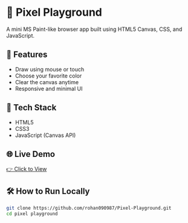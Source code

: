 # 🎨 Pixel Playground

A mini MS Paint-like browser app built using HTML5 Canvas, CSS, and JavaScript.

## 🚀 Features

- Draw using mouse or touch
- Choose your favorite color
- Clear the canvas anytime
- Responsive and minimal UI

## 🔧 Tech Stack

- HTML5
- CSS3
- JavaScript (Canvas API)

## 🌐 Live Demo

[👉 Click to View](https://rohan090987.github.io/Pixel-Playground/)


## 🛠️ How to Run Locally

```bash
git clone https://github.com/rohan090987/Pixel-Playground.git
cd pixel playground
